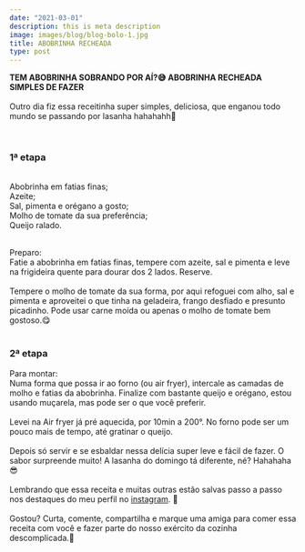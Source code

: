 ```yaml
---
date: "2021-03-01"
description: this is meta description
image: images/blog/blog-bolo-1.jpg
title: ABOBRINHA RECHEADA 
type: post
---
```


**TEM ABOBRINHA SOBRANDO POR AÍ?😅 ABOBRINHA RECHEADA SIMPLES DE FAZER**   
&nbsp;  
Outro dia fiz essa receitinha super simples, deliciosa, que enganou todo mundo se passando por lasanha hahahahh🤣  

&nbsp;  
### 1ª etapa

&nbsp;  
Abobrinha em fatias finas;  
Azeite;  
Sal, pimenta e orégano a gosto;  
Molho de tomate da sua preferência;  
Queijo ralado.   

&nbsp;  
Preparo:  
Fatie a abobrinha em fatias finas, tempere com azeite, sal e pimenta e leve na frigideira quente para dourar dos 2 lados. Reserve.  
&nbsp;  
Tempere o molho de tomate da sua forma, por aqui refoguei com alho, sal e pimenta e aproveitei o que tinha na geladeira, frango desfiado e presunto picadinho. Pode usar carne moída ou apenas o molho de tomate bem gostoso.😋    
&nbsp;    
### 2ª etapa  

Para montar:  
Numa forma que possa ir ao forno (ou air fryer), intercale as camadas de molho e fatias da abobrinha. Finalize com bastante queijo e orégano, estou usando muçarela, mas pode ser o que você preferir.  
&nbsp;  
Levei na Air fryer já pré aquecida, por 10min a 200°. No forno pode ser um pouco mais de tempo, até gratinar o queijo.  
&nbsp;  
Depois só servir e se esbaldar nessa delícia super leve e fácil de fazer. O sabor surpreende muito! A lasanha do domingo tá diferente, né? Hahahaha😎  
&nbsp;  
Lembrando que essa receita e muitas outras estão salvas passo a passo nos destaques do meu perfil no [instagram](https://www.instagram.com/claralcamara/). 🥰  
&nbsp;  
Gostou? Curta, comente, compartilha e marque uma amiga para comer essa receita com você e fazer parte do nosso exército da cozinha descomplicada.🤗